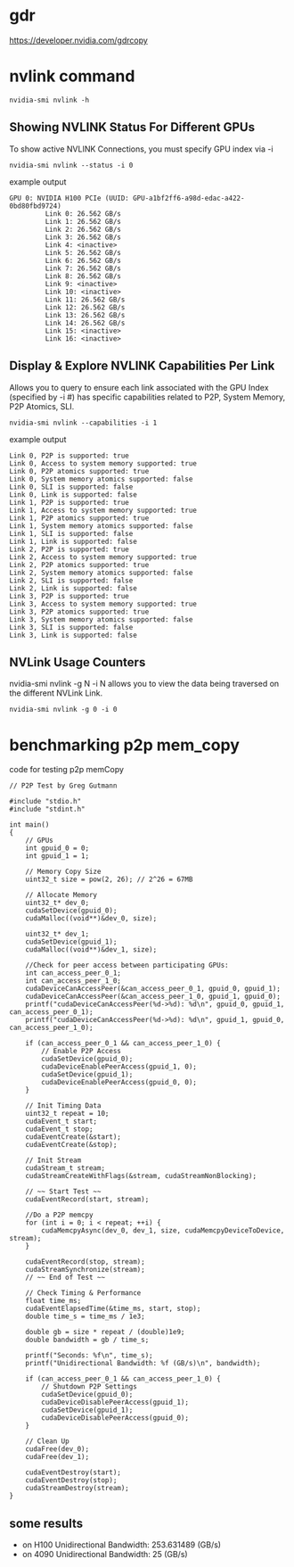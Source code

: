 # gdr
https://developer.nvidia.com/gdrcopy


# nvlink command
```
nvidia-smi nvlink -h
```
## Showing NVLINK Status For Different GPUs
To show active NVLINK Connections, you must specify GPU index via -i
```
nvidia-smi nvlink --status -i 0
```
example output
```
GPU 0: NVIDIA H100 PCIe (UUID: GPU-a1bf2ff6-a98d-edac-a422-0bd80fbd9724)
         Link 0: 26.562 GB/s
         Link 1: 26.562 GB/s
         Link 2: 26.562 GB/s
         Link 3: 26.562 GB/s
         Link 4: <inactive>
         Link 5: 26.562 GB/s
         Link 6: 26.562 GB/s
         Link 7: 26.562 GB/s
         Link 8: 26.562 GB/s
         Link 9: <inactive>
         Link 10: <inactive>
         Link 11: 26.562 GB/s
         Link 12: 26.562 GB/s
         Link 13: 26.562 GB/s
         Link 14: 26.562 GB/s
         Link 15: <inactive>
         Link 16: <inactive>
```
## Display & Explore NVLINK Capabilities Per Link
Allows you to query to ensure each link associated with the GPU Index (specified by -i #) has specific capabilities related to P2P, System Memory, P2P Atomics, SLI.
```
nvidia-smi nvlink --capabilities -i 1
```
example output
```
Link 0, P2P is supported: true
Link 0, Access to system memory supported: true
Link 0, P2P atomics supported: true
Link 0, System memory atomics supported: false
Link 0, SLI is supported: false
Link 0, Link is supported: false
Link 1, P2P is supported: true
Link 1, Access to system memory supported: true
Link 1, P2P atomics supported: true
Link 1, System memory atomics supported: false
Link 1, SLI is supported: false
Link 1, Link is supported: false
Link 2, P2P is supported: true
Link 2, Access to system memory supported: true
Link 2, P2P atomics supported: true
Link 2, System memory atomics supported: false
Link 2, SLI is supported: false
Link 2, Link is supported: false
Link 3, P2P is supported: true
Link 3, Access to system memory supported: true
Link 3, P2P atomics supported: true
Link 3, System memory atomics supported: false
Link 3, SLI is supported: false
Link 3, Link is supported: false
```

## NVLink Usage Counters
nvidia-smi nvlink -g N -i N allows you to view the data being traversed on the different NVLink Link.
```
nvidia-smi nvlink -g 0 -i 0
```


# benchmarking p2p mem_copy
code for testing p2p memCopy
```
// P2P Test by Greg Gutmann
 
#include "stdio.h"
#include "stdint.h"
 
int main()
{
    // GPUs
    int gpuid_0 = 0;
    int gpuid_1 = 1;
 
    // Memory Copy Size
    uint32_t size = pow(2, 26); // 2^26 = 67MB
 
    // Allocate Memory
    uint32_t* dev_0;
    cudaSetDevice(gpuid_0);
    cudaMalloc((void**)&dev_0, size);
 
    uint32_t* dev_1;
    cudaSetDevice(gpuid_1);
    cudaMalloc((void**)&dev_1, size);
 
    //Check for peer access between participating GPUs: 
    int can_access_peer_0_1;
    int can_access_peer_1_0;
    cudaDeviceCanAccessPeer(&can_access_peer_0_1, gpuid_0, gpuid_1);
    cudaDeviceCanAccessPeer(&can_access_peer_1_0, gpuid_1, gpuid_0);
    printf("cudaDeviceCanAccessPeer(%d->%d): %d\n", gpuid_0, gpuid_1, can_access_peer_0_1);
    printf("cudaDeviceCanAccessPeer(%d->%d): %d\n", gpuid_1, gpuid_0, can_access_peer_1_0);
 
    if (can_access_peer_0_1 && can_access_peer_1_0) {
        // Enable P2P Access
        cudaSetDevice(gpuid_0);
        cudaDeviceEnablePeerAccess(gpuid_1, 0);
        cudaSetDevice(gpuid_1);
        cudaDeviceEnablePeerAccess(gpuid_0, 0);
    }
 
    // Init Timing Data
    uint32_t repeat = 10;
    cudaEvent_t start;
    cudaEvent_t stop;
    cudaEventCreate(&start);
    cudaEventCreate(&stop);
 
    // Init Stream
    cudaStream_t stream;
    cudaStreamCreateWithFlags(&stream, cudaStreamNonBlocking);
 
    // ~~ Start Test ~~
    cudaEventRecord(start, stream);
 
    //Do a P2P memcpy
    for (int i = 0; i < repeat; ++i) {
        cudaMemcpyAsync(dev_0, dev_1, size, cudaMemcpyDeviceToDevice, stream);
    }
 
    cudaEventRecord(stop, stream);
    cudaStreamSynchronize(stream);
    // ~~ End of Test ~~
 
    // Check Timing & Performance
    float time_ms;
    cudaEventElapsedTime(&time_ms, start, stop);
    double time_s = time_ms / 1e3;
 
    double gb = size * repeat / (double)1e9;
    double bandwidth = gb / time_s;
 
    printf("Seconds: %f\n", time_s);
    printf("Unidirectional Bandwidth: %f (GB/s)\n", bandwidth);
 
    if (can_access_peer_0_1 && can_access_peer_1_0) {
        // Shutdown P2P Settings
        cudaSetDevice(gpuid_0);
        cudaDeviceDisablePeerAccess(gpuid_1);
        cudaSetDevice(gpuid_1);
        cudaDeviceDisablePeerAccess(gpuid_0);
    }
 
    // Clean Up
    cudaFree(dev_0);
    cudaFree(dev_1);
 
    cudaEventDestroy(start);
    cudaEventDestroy(stop);
    cudaStreamDestroy(stream);
}
```

## some results
- on H100
Unidirectional Bandwidth: 253.631489 (GB/s)
- on 4090
Unidirectional Bandwidth: 25 (GB/s)